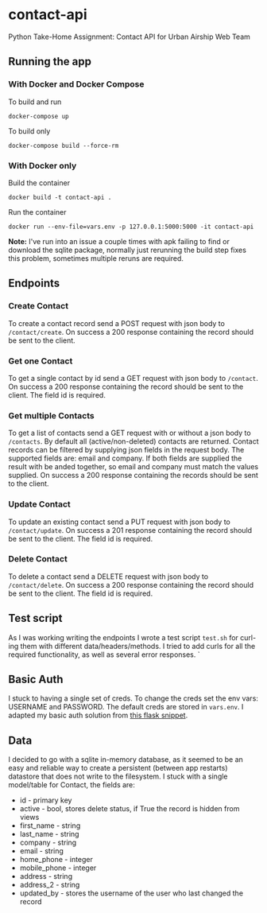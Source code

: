 # contact-api
Python Take-Home Assignment: Contact API for Urban Airship Web Team

## Running the app

### With Docker and Docker Compose
To build and run

```docker-compose up```

To build only

```docker-compose build --force-rm```

### With Docker only
Build the container

```docker build -t contact-api .```

Run the container

```docker run --env-file=vars.env -p 127.0.0.1:5000:5000 -it contact-api```

**Note:**
I've run into an issue a couple times with apk failing to find or download
the sqlite package, normally just rerunning the build step fixes this problem,
sometimes multiple reruns are required.

## Endpoints

### Create Contact
To create a contact record send a POST request with json body to `/contact/create`.
On success a 200 response containing the record should be sent to the client.

### Get one Contact
To get a single contact by id send a GET request with json body to `/contact`.
On success a 200 response containing the record should be sent to the client.
The field id is required.

### Get multiple Contacts
To get a list of contacts send a GET request with or without a json body to `/contacts`.
By default all (active/non-deleted) contacts are returned.
Contact records can be filtered by supplying json fields in the request body.
The supported fields are: email and company. If both fields are supplied the
result with be anded together, so email and company must match the values supplied.
On success a 200 response containing the records should be sent to the client.

### Update Contact
To update an existing contact send a PUT request with json body to `/contact/update`.
On success a 201 response containing the record should be sent to the client.
The field id is required.

### Delete Contact
To delete a contact send a DELETE request with json body to `/contact/delete`.
On success a 200 response containing the record should be sent to the client.
The field id is required.

## Test script

As I was working writing the endpoints I wrote a test script `test.sh` for
curl-ing them with different data/headers/methods. I tried to add curls for all
the required functionality, as well as several error responses. `

## Basic Auth

I stuck to having a single set of creds. To change the creds set the env vars:
USERNAME and PASSWORD. The default creds are stored in `vars.env`. I adapted my
basic auth solution from [this flask snippet](http://flask.pocoo.org/snippets/8/).

## Data

I decided to go with a sqlite in-memory database, as it seemed to be an easy
and reliable way to create a persistent (between app restarts) datastore that does
not write to the filesystem. I stuck with a single model/table for Contact, the
fields are:

  * id -  primary key
  * active - bool, stores delete status, if True the record is hidden from views
  * first_name - string
  * last_name - string
  * company - string
  * email - string
  * home_phone - integer
  * mobile_phone - integer
  * address - string
  * address_2 - string
  * updated_by - stores the username of the user who last changed the record

